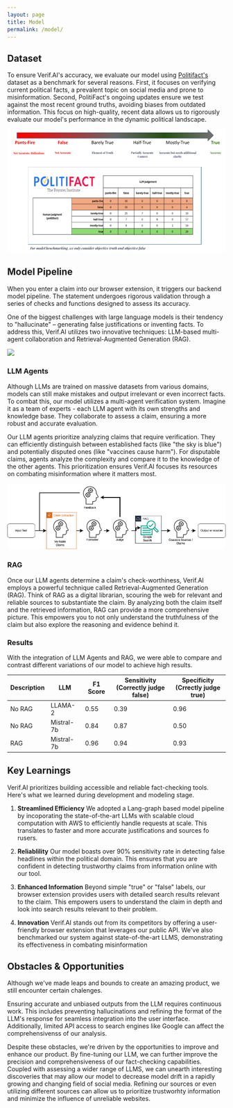 ```yaml
---
layout: page
title: Model
permalink: /model/
---
```


## Dataset

To ensure Verif.AI's accuracy, we evaluate our model using [Politifact's](https://www.politifact.com/) dataset as a benchmark for several reasons. First, it focuses on verifying current political facts, a prevalent topic on social media and prone to misinformation. Second, PolitiFact's ongoing updates ensure we test against the most recent ground truths, avoiding biases from outdated information. This focus on high-quality, recent data allows us to rigorously evaluate our model's performance in the dynamic political landscape.

![](../images/model/politifact.png)

## Model Pipeline

When you enter a claim into our browser extension, it triggers our backend model pipeline. The statement undergoes rigorous validation through a series of checks and functions designed to assess its accuracy.

One of the biggest challenges with large language models is their tendency to "hallucinate" – generating false justifications or inventing facts. To address this, Verif.AI utilizes two innovative techniques: LLM-based multi-agent collaboration and Retrieval-Augmented Generation (RAG).

![](../images/model/architecture.gif)

### LLM Agents

Although LLMs are trained on massive datasets from various domains, models can still make mistakes and output irrelevant or even incorrect facts. To combat this, our model utilizes a multi-agent verification system. Imagine it as a team of experts - each LLM agent with its own strengths and knowledge base. They collaborate to assess a claim, ensuring a more robust and accurate evaluation.

Our LLM agents prioritize analyzing claims that require verification. They can efficiently distinguish between established facts (like "the sky is blue") and potentially disputed ones (like "vaccines cause harm"). For disputable claims, agents analyze the complexity and compare it to the knowledge of the other agents. This prioritization ensures Verif.AI focuses its resources on combating misinformation where it matters most.

![](../images/model/llm_agents.png)

### RAG

Once our LLM agents determine a claim's check-worthiness, Verif.AI employs a powerful technique called Retrieval-Augmented Generation (RAG).  Think of RAG as a digital librarian, scouring the web for relevant and reliable sources to substantiate the claim.  By analyzing both the claim itself and the retrieved information, RAG can provide a more comprehensive picture. This empowers you to not only understand the truthfulness of the claim but also explore the reasoning and evidence behind it.

### Results

With the integration of LLM Agents and RAG, we were able to compare and contrast different variations of our model to achieve high results.

| Description | LLM        | F1 Score | Sensitivity<br>(Correctly judge false) | Specificity<br>(Crrectly judge true) |
| ----------- | ---------- | -------- | -------------------------------------- | ------------------------------------ |
| No RAG      | LLAMA-2    | 0.55     | 0.39                                   | 0.96                                 |
| No RAG      | Mistral-7b | 0.84     | 0.87                                   | 0.50                                 |
| RAG         | Mistral-7b | 0.96     | 0.94                                   | 0.93                                 |

## Key Learnings

Verif.AI prioritizes building accessible and reliable fact-checking tools. Here's what we learned during development and modeling stage.

1. **Streamlined Efficiency**
    We adopted a Lang-graph based model pipeline by incoporating the state-of-the-art LLMs with scalable cloud computation with AWS to efficiently handle requests at scale. This translates to faster and more accurate justifications and sources fo rusers.

2. **Reliablility**
    Our model boasts over 90% sensitivity rate in detecting false headlines within the political domain. This ensures that you are confident in detecting trustworthy claims from information online with our tool.

3. **Enhanced Information**
    Beyond simple "true" or "false" labels,  our browser extension provides users with detailed search results relevant to the claim. This empowers users to understand the claim in depth and look into search results relevant to their problem.

4. **Innovation**
    Verif.AI stands out from its competitors by offering a user-friendly browser extension that leverages our public API. We've also benchmarked our system against state-of-the-art LLMS, demonstrating its effectiveness in combating misinformation

## Obstacles & Opportunities

Although we've made leaps and bounds to create an amazing product, we still encounter certain chalenges.

Ensuring accurate and unbiased outputs from the LLM requires continuous work. This includes preventing hallucinations and refining the format of the LLM's response for seamless integration into the user interface. Additionally, limited API access to search engines like Google can affect the comprehensivenss of our analysis.

Despite these obstacles, we're driven by the opportunities to improve and enhance our product. By fine-tuning our LLM, we can further improve the precision and comprehensiveness of our fact-checking capabilities. Coupled with assessing a wider range of LLMS, we can unearth interesting discoveries that may allow our model to decrease model drift in a rapidly growing and changing field of social media. Refining our sources or even utilizing different sources can allow us to prioritize trustworhty information and minimize the influence of unreliable websites.
